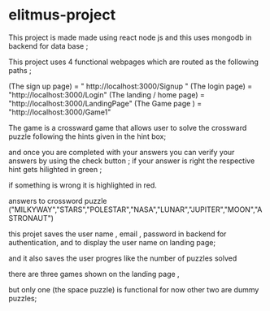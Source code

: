 # elitmus-project

This project is made made using react node js and this uses mongodb in backend for data base ; 

This project uses 4 functional webpages which are routed as the following paths ;

 (The sign up page)  =   " http://localhost:3000/Signup "
 (The login page) = "http://localhost:3000/Login"
 (The landing / home page) = "http://localhost:3000/LandingPage"
 (The Game page ) = "http://localhost:3000/Game1"

The game is  a crossward game that allows user to solve the crossward puzzle following the hints given in the hint box;

and once you are completed with your answers you can verify your answers by
using the check button ; if your answer is right the respective hint gets hilighted in green ;

if something is wrong it is highlighted in red.

answers to crossword puzzle ("MILKYWAY","STARS","POLESTAR","NASA","LUNAR","JUPITER","MOON","ASTRONAUT")


this projet saves the user name , email , password in backend for authentication,
and to display the user name on landing page;

and it also saves the user progres like the number of puzzles solved

there are three games shown on the landing page , 

but only one (the space puzzle) is functional for now other two are dummy puzzles;





